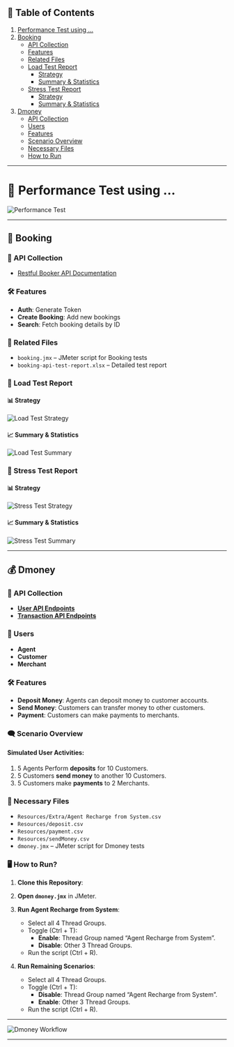 ## 📖 Table of Contents

1. [Performance Test using ...](#-performance-test-using-)
2. [Booking](#-booking)
   - [API Collection](#api-collection)
   - [Features](#features)
   - [Related Files](#related-files)
   - [Load Test Report](#load-test-report)
     - [Strategy](#strategy)
     - [Summary & Statistics](#summary--statistics)
   - [Stress Test Report](#stress-test-report)
     - [Strategy](#strategy-1)
     - [Summary & Statistics](#summary--statistics-1)
3. [Dmoney](#-dmoney)
   - [API Collection](#api-collection-1)
   - [Users](#users)
   - [Features](#features-1)
   - [Scenario Overview](#scenario-overview)
   - [Necessary Files](#necessary-files)
   - [How to Run](#how-to-run)

---

# 🧪 **Performance Test using ...**

![Performance Test](https://github.com/user-attachments/assets/2398409b-69b4-4f25-b74f-9b9aa759340f)

---

## 🏨 **Booking**

### 📜 API Collection  
- [Restful Booker API Documentation](https://restful-booker.herokuapp.com/apidoc/index.html)

### 🛠️ Features  
- **Auth**: Generate Token  
- **Create Booking**: Add new bookings  
- **Search**: Fetch booking details by ID  

### 📂 Related Files  
- `booking.jmx` – JMeter script for Booking tests  
- `booking-api-test-report.xlsx` – Detailed test report  

### 🧪 Load Test Report  

#### 📊 Strategy  
![Load Test Strategy](https://github.com/user-attachments/assets/1a0754c1-9571-492a-b1c5-dcc58f905ff3)

#### 📈 Summary & Statistics  
![Load Test Summary](https://github.com/user-attachments/assets/daf722f6-fe00-45ac-937d-7015fe0c1e4b)

### 🧪 Stress Test Report  

#### 📊 Strategy  
![Stress Test Strategy](https://github.com/user-attachments/assets/e86a3409-2fff-4e6a-8a6f-32f84a7f87c5)

#### 📈 Summary & Statistics  
![Stress Test Summary](https://github.com/user-attachments/assets/7bd19eb8-b6e3-4009-823e-4dd28ed6bcb4)

---

## 💰 **Dmoney**

### 📜 API Collection  
- [**User API Endpoints**](https://dmoney.roadtocareer.net/api-docs/user)  
- [**Transaction API Endpoints**](https://dmoney.roadtocareer.net/api-docs/transaction)

### 👥 Users  
- **Agent**  
- **Customer**  
- **Merchant**  

### 🛠️ Features  
- **Deposit Money**: Agents can deposit money to customer accounts.  
- **Send Money**: Customers can transfer money to other customers.  
- **Payment**: Customers can make payments to merchants.  

### 🗨️ Scenario Overview  

#### Simulated User Activities:
1. 5 Agents Perform **deposits** for 10 Customers.
2. 5 Customers **send money** to another 10 Customers.
3. 5 Customers make **payments** to 2 Merchants.

### 📂 Necessary Files  
- `Resources/Extra/Agent Recharge from System.csv`  
- `Resources/deposit.csv`  
- `Resources/payment.csv`  
- `Resources/sendMoney.csv`  
- `dmoney.jmx` – JMeter script for Dmoney tests  

### **🖥️ How to Run?**  
1. **Clone this Repository**:  

2. **Open `dmoney.jmx`** in JMeter.

3. **Run Agent Recharge from System**:
   - Select all 4 Thread Groups.  
   - Toggle (Ctrl + T):  
     - **Enable**: Thread Group named “Agent Recharge from System”.  
     - **Disable**: Other 3 Thread Groups.  
   - Run the script (Ctrl + R).  

4. **Run Remaining Scenarios**:
   - Select all 4 Thread Groups.  
   - Toggle (Ctrl + T):  
     - **Disable**: Thread Group named “Agent Recharge from System”.  
     - **Enable**: Other 3 Thread Groups.  
   - Run the script (Ctrl + R).  

---

![Dmoney Workflow](https://github.com/user-attachments/assets/1c2084ac-8c12-4972-86e5-786fab1111c2)

---
